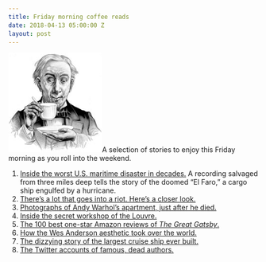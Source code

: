 ```yaml
---
title: Friday morning coffee reads
date: 2018-04-13 05:00:00 Z
layout: post
---
```


![](/assets/images/3b50391u-Edit-800-189x200.jpg)A selection of stories to enjoy this Friday morning as you roll into the weekend.

1. [Inside the worst U.S. maritime disaster in decades.](https://www.vanityfair.com/news/2018/04/inside-el-faro-the-worst-us-maritime-disaster-in-decades) A recording salvaged from three miles deep tells the story of the doomed “El Faro,” a cargo ship engulfed by a hurricane.
2. [There’s a lot that goes into a riot. Here’s a closer look.](https://www.washingtonpost.com/blogs/post-partisan/wp/2018/04/06/theres-a-lot-that-goes-into-a-riot-heres-a-closer-look/)
3. [Photographs of Andy Warhol’s apartment, just after he died.](https://loeildelaphotographie.com/en/photographs-of-andy-warhols-apartment-just-after-he-died-by-david-gamble/)
4. [Inside the secret workshop of the Louvre.](http://www.messynessychic.com/2018/03/23/inside-the-secret-workshop-of-the-louvre/)
5. [The 100 best one-star Amazon reviews of _The Great Gatsby_.](https://lithub.com/the-100-best-one-star-amazon-reviews-of-the-great-gatsby/)
6. [How the Wes Anderson aesthetic took over the world.](https://www.theguardian.com/film/2018/apr/07/from-gucci-ads-to-instagram-fads-how-the-wes-anderson-aesthetic-took-over-the-world)
7. [The dizzying story of the largest cruise ship ever built.](http://www.wired.co.uk/article/ms-symphony-of-the-seas-royal-caribbean-largest-cruise-ship)
8. [The Twitter accounts of famous, dead authors.](https://www.theparisreview.org/blog/2018/04/02/shakespeares-twitter-account/)
